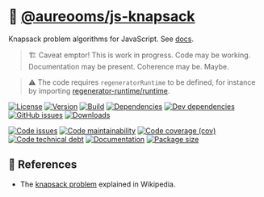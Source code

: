 :school_satchel: [@aureooms/js-knapsack](https://aureooms.github.io/js-knapsack)
==

Knapsack problem algorithms for JavaScript.
See [docs](https://aureooms.github.io/js-knapsack/index.html).

> :building_construction: Caveat emptor! This is work in progress. Code may be
> working. Documentation may be present. Coherence may be. Maybe.

> :warning: The code requires `regeneratorRuntime` to be defined, for instance by importing
> [regenerator-runtime/runtime](https://www.npmjs.com/package/regenerator-runtime).

[![License](https://img.shields.io/github/license/aureooms/js-knapsack.svg)](https://raw.githubusercontent.com/aureooms/js-knapsack/main/LICENSE)
[![Version](https://img.shields.io/npm/v/@aureooms/js-knapsack.svg)](https://www.npmjs.org/package/@aureooms/js-knapsack)
[![Build](https://img.shields.io/travis/aureooms/js-knapsack/main.svg)](https://travis-ci.org/aureooms/js-knapsack/branches)
[![Dependencies](https://img.shields.io/david/aureooms/js-knapsack.svg)](https://david-dm.org/aureooms/js-knapsack)
[![Dev dependencies](https://img.shields.io/david/dev/aureooms/js-knapsack.svg)](https://david-dm.org/aureooms/js-knapsack?type=dev)
[![GitHub issues](https://img.shields.io/github/issues/aureooms/js-knapsack.svg)](https://github.com/aureooms/js-knapsack/issues)
[![Downloads](https://img.shields.io/npm/dm/@aureooms/js-knapsack.svg)](https://www.npmjs.org/package/@aureooms/js-knapsack)

[![Code issues](https://img.shields.io/codeclimate/issues/aureooms/js-knapsack.svg)](https://codeclimate.com/github/aureooms/js-knapsack/issues)
[![Code maintainability](https://img.shields.io/codeclimate/maintainability/aureooms/js-knapsack.svg)](https://codeclimate.com/github/aureooms/js-knapsack/trends/churn)
[![Code coverage (cov)](https://img.shields.io/codecov/c/gh/aureooms/js-knapsack/main.svg)](https://codecov.io/gh/aureooms/js-knapsack)
[![Code technical debt](https://img.shields.io/codeclimate/tech-debt/aureooms/js-knapsack.svg)](https://codeclimate.com/github/aureooms/js-knapsack/trends/technical_debt)
[![Documentation](https://aureooms.github.io/js-knapsack/badge.svg)](https://aureooms.github.io/js-knapsack/source.html)
[![Package size](https://img.shields.io/bundlephobia/minzip/@aureooms/js-knapsack)](https://bundlephobia.com/result?p=@aureooms/js-knapsack)

## :book: References

  - The [knapsack problem](https://en.wikipedia.org/wiki/Knapsack_problem)
    explained in Wikipedia.
